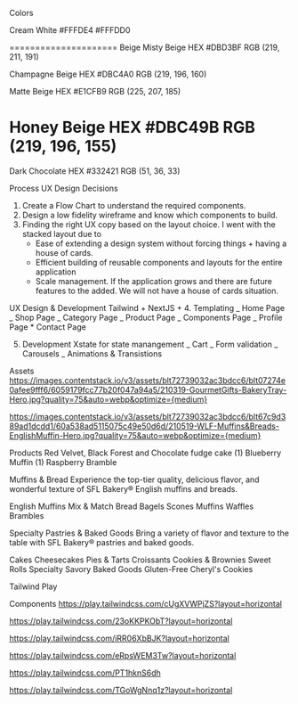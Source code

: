 Colors

Cream White
#FFFDE4
#FFFDD0

=====================
Beige
Misty Beige
HEX #DBD3BF
RGB (219, 211, 191)

Champagne Beige
HEX #DBC4A0
RGB (219, 196, 160)

Matte Beige
HEX #E1CFB9
RGB (225, 207, 185)

Honey Beige
HEX #DBC49B
RGB (219, 196, 155)
======================

Dark Chocolate
HEX #332421
RGB (51, 36, 33)

Process
UX Design Decisions

1. Create a Flow Chart to understand the required components.
2. Design a low fidelity wireframe and know which components to build.
3. Finding the right UX copy based on the layout choice. I went with the stacked layout due to
   - Ease of extending a design system without forcing things + having a house of cards.
   - Efficient building of reusable components and layouts for the entire application
   - Scale management. If the application grows and there are future features to the added. We will not have a house of cards situation.

UX Design & Development
Tailwind + NextJS + 4. Templating
_ Home Page
_ Shop Page
_ Category Page
_ Product Page
_ Components Page
_ Profile Page \* Contact Page

5. Development
   Xstate for state manangement
   _ Cart
   _ Form validation
   _ Carousels
   _ Animations & Transistions

Assets
https://images.contentstack.io/v3/assets/blt72739032ac3bdcc6/blt07274e0afee9fff6/6059179fcc77b20f047a94a5/210319-GourmetGifts-BakeryTray-Hero.jpg?quality=75&auto=webp&optimize={medium}

https://images.contentstack.io/v3/assets/blt72739032ac3bdcc6/blt67c9d389ad1dcdd1/60a538ad5115075c49e50d6d/210519-WLF-Muffins&Breads-EnglishMuffin-Hero.jpg?quality=75&auto=webp&optimize={medium}

Products
Red Velvet, Black Forest and Chocolate fudge cake
(1) Blueberry Muffin
(1) Raspberry Bramble

Muffins & Bread
Experience the top-tier quality, delicious flavor, and wonderful texture of SFL Bakery® English muffins and breads.

English Muffins
Mix & Match
Bread
Bagels
Scones
Muffins
Waffles
Brambles

Specialty Pastries & Baked Goods
Bring a variety of flavor and texture to the table with SFL Bakery® pastries and baked goods.

Cakes
Cheesecakes
Pies & Tarts
Croissants
Cookies & Brownies
Sweet Rolls
Specialty
Savory Baked Goods
Gluten-Free
Cheryl's Cookies

Tailwind Play

Components
https://play.tailwindcss.com/cUgXVWPjZS?layout=horizontal

https://play.tailwindcss.com/23oKKPKObT?layout=horizontal

https://play.tailwindcss.com/iRR06XbBJK?layout=horizontal

https://play.tailwindcss.com/eRpsWEM3Tw?layout=horizontal

https://play.tailwindcss.com/PT1hknS6dh

https://play.tailwindcss.com/TGoWgNnq1z?layout=horizontal

<!-- https://play.tailwindcss.com/hKloBHh2Db

https://play.tailwindcss.com/4lFmAQ32Pi -->
